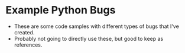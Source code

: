 # Example Python Bugs

- These are some code samples with different types of bugs that I've created.
- Probably not going to directly use these, but good to keep as references.
